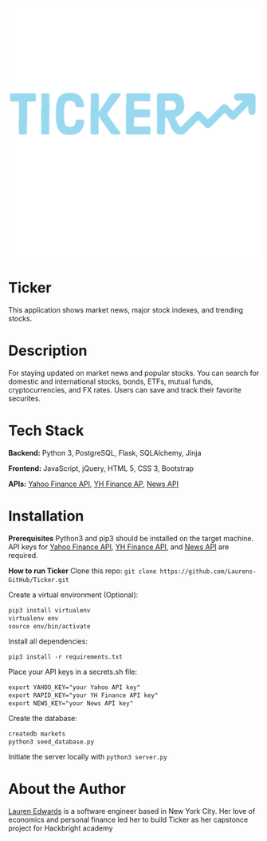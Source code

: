 ![](static/img/Ticker_Logo_Trans.png)
# Ticker
This application shows market news, major stock indexes, and trending stocks.

# Description
For staying updated on market news and popular stocks. You can search for domestic and international stocks, bonds, ETFs, mutual funds, cryptocurrencies, and FX rates. Users can save and track their favorite securites.

# Tech Stack
**Backend:** Python 3, PostgreSQL, Flask, SQLAlchemy, Jinja

**Frontend:** JavaScript, jQuery, HTML 5, CSS 3, Bootstrap

**APIs:** [Yahoo Finance API](https://www.yahoofinanceapi.com), [YH Finance AP](https://rapidapi.com/apidojo/api/yh-finance), [News API](https://newsapi.org/)

# Installation
**Prerequisites**
Python3 and pip3 should be installed on the target machine. API keys for [Yahoo Finance API](https://www.yahoofinanceapi.com), [YH Finance API](https://rapidapi.com/apidojo/api/yh-finance), and [News API](https://newsapi.org/) are required.

**How to run Ticker**
Clone this repo:
```git clone https://github.com/Laurens-GitHub/Ticker.git```

Create a virtual environment (Optional):
```
pip3 install virtualenv
virtualenv env
source env/bin/activate
```

Install all dependencies:
```
pip3 install -r requirements.txt
```

Place your API keys in a secrets.sh file:
```
export YAHOO_KEY="your Yahoo API key"
export RAPID_KEY="your YH Finance API key"
export NEWS_KEY="your News API key"
```

Create the database:
```
createdb markets
python3 seed_database.py
```

Initiate the server locally with `python3 server.py`

# About the Author
[Lauren Edwards](https://github.com/Laurens-GitHub) is a software engineer based in New York City. Her love of economics and personal finance led her to build Ticker as her capstonce project for Hackbright academy